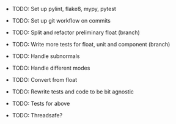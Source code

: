 - TODO: Set up pylint, flake8, mypy, pytest
- TODO: Set up git workflow on commits

- TODO: Split and refactor preliminary float (branch)
- TODO: Write more tests for float, unit and component (branch)
- TODO: Handle subnormals
- TODO: Handle different modes
- TODO: Convert from float
- TODO: Rewrite tests and code to be bit agnostic
- TODO: Tests for above
- TODO: Threadsafe?